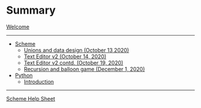# Summary

[Welcome](./index.md)

---

- [Scheme]()
    - [Unions and data design (October 13 2020)](./scheme/2020-10-13.md)
    - [Text Editor v2 (October 14, 2020)](./scheme/2020-10-14.md)
    - [Text Editor v2 contd. (October 19, 2020)](./scheme/2020-10-19.md)
    - [Recursion and balloon game (December 1, 2020)](./scheme/2020-12-1.md)
- [Python]()
    - [Introduction](./python/introduction.md)

---

[Scheme Help Sheet](./scheme-help-sheet.md)
